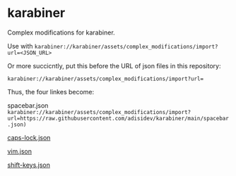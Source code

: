 # karabiner
Complex modifications for karabiner.

Use with `karabiner://karabiner/assets/complex_modifications/import?url=<JSON_URL>`

Or more succicntly, put this before the URL of json files in this repository:
```
karabiner://karabiner/assets/complex_modifications/import?url=
```

Thus, the four linkes become:

spacebar.json
`karabiner://karabiner/assets/complex_modifications/import?url=https://raw.githubusercontent.com/adisidev/karabiner/main/spacebar.json)`

[caps-lock.json](karabiner://karabiner/assets/complex_modifications/import?url=https://raw.githubusercontent.com/adisidev/karabiner/main/caps-lock.json)

[vim.json](karabiner://karabiner/assets/complex_modifications/import?url=https://raw.githubusercontent.com/adisidev/karabiner/main/vim.json)

[shift-keys.json](karabiner://karabiner/assets/complex_modifications/import?url=https://raw.githubusercontent.com/adisidev/karabiner/main/shift-keys.json)
